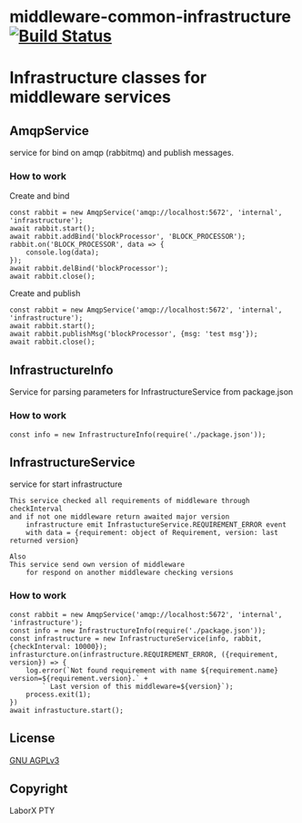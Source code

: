 # middleware-common-infrastructure [![Build Status](https://travis-ci.org/ChronoBank/middleware-common-infrastructure.svg?branch=master)](https://travis-ci.org/ChronoBank/middleware-common-infrastructure)

# Infrastructure classes for middleware services


## AmqpService

service for bind on amqp (rabbitmq) and publish messages.

### How to work

Create and bind
```
const rabbit = new AmqpService('amqp://localhost:5672', 'internal', 'infrastructure');
await rabbit.start();
await rabbit.addBind('blockProcessor', 'BLOCK_PROCESSOR');
rabbit.on('BLOCK_PROCESSOR', data => {
    console.log(data);
});
await rabbit.delBind('blockProcessor');
await rabbit.close();
```

Create and publish
```
const rabbit = new AmqpService('amqp://localhost:5672', 'internal', 'infrastructure');
await rabbit.start();
await rabbit.publishMsg('blockProcessor', {msg: 'test msg'});
await rabbit.close();
```




## InfrastructureInfo

Service for parsing parameters for InfrastructureService from package.json

### How to work
```
const info = new InfrastructureInfo(require('./package.json'));
```



## InfrastructureService

service for start infrastructure 

```
This service checked all requirements of middleware through checkInterval
and if not one middleware return awaited major version 
    infrastructure emit InfrastuctureService.REQUIREMENT_ERROR event
    with data = {requirement: object of Requirement, version: last returned version}

Also
This service send own version of middleware 
    for respond on another middleware checking versions
```

### How to work

```
const rabbit = new AmqpService('amqp://localhost:5672', 'internal', 'infrastructure');
const info = new InfrastructureInfo(require('./package.json'));
const infrastructure = new InfrastructureService(info, rabbit, {checkInterval: 10000});
infrasturcture.on(infrastructure.REQUIREMENT_ERROR, ({requirement, version}) => {
    log.error(`Not found requirement with name ${requirement.name} version=${requirement.version}.` +
        ` Last version of this middleware=${version}`);
    process.exit(1);
})
await infrastucture.start();
```

License
----
 [GNU AGPLv3](LICENSE)


Copyright
----
LaborX PTY
